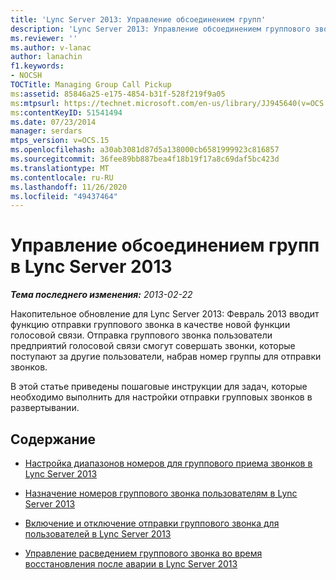 ```yaml
---
title: 'Lync Server 2013: Управление обсоединением групп'
description: 'Lync Server 2013: Управление обсоединением группового звонка.'
ms.reviewer: ''
ms.author: v-lanac
author: lanachin
f1.keywords:
- NOCSH
TOCTitle: Managing Group Call Pickup
ms:assetid: 85846a25-e175-4854-b31f-528f219f9a05
ms:mtpsurl: https://technet.microsoft.com/en-us/library/JJ945640(v=OCS.15)
ms:contentKeyID: 51541494
ms.date: 07/23/2014
manager: serdars
mtps_version: v=OCS.15
ms.openlocfilehash: a30ab3081d87d5a138000cb6581999923c816857
ms.sourcegitcommit: 36fee89bb887bea4f18b19f17a8c69daf5bc423d
ms.translationtype: MT
ms.contentlocale: ru-RU
ms.lasthandoff: 11/26/2020
ms.locfileid: "49437464"
---
```

# <a name="managing-group-call-pickup-in-lync-server-2013"></a>Управление обсоединением групп в Lync Server 2013

<div data-xmlns="http://www.w3.org/1999/xhtml">

<div class="topic" data-xmlns="http://www.w3.org/1999/xhtml" data-msxsl="urn:schemas-microsoft-com:xslt" data-cs="https://msdn.microsoft.com/">

<div data-asp="https://msdn2.microsoft.com/asp">



</div>

<div id="mainSection">

<div id="mainBody">

<span> </span>

_**Тема последнего изменения:** 2013-02-22_

Накопительное обновление для Lync Server 2013: Февраль 2013 вводит функцию отправки группового звонка в качестве новой функции голосовой связи. Отправка группового звонка пользователи предприятий голосовой связи смогут совершать звонки, которые поступают за другие пользователи, набрав номер группы для отправки звонков.

В этой статье приведены пошаговые инструкции для задач, которые необходимо выполнить для настройки отправки групповых звонков в развертывании.

<div>

## <a name="in-this-section"></a>Содержание

  - [Настройка диапазонов номеров для группового приема звонков в Lync Server 2013](lync-server-2013-configure-group-call-pickup-number-ranges.md)

  - [Назначение номеров группового звонка пользователям в Lync Server 2013](lync-server-2013-assign-group-call-pickup-numbers-to-users.md)

  - [Включение и отключение отправки группового звонка для пользователей в Lync Server 2013](lync-server-2013-enable-or-disable-group-call-pickup-for-users.md)

  - [Управление расведением группового звонка во время восстановления после аварии в Lync Server 2013](lync-server-2013-manage-group-call-pickup-during-disaster-recovery.md)

</div>

</div>

<span> </span>

</div>

</div>

</div>

